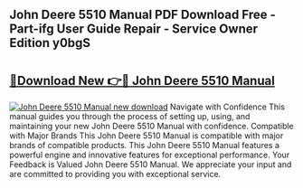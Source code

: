 ## John Deere 5510 Manual PDF Download Free - Part-ifg User Guide Repair - Service Owner Edition y0bgS

# <h2><a href="http://bc90243.oget.top/?id=John+Deere+5510+Manual">🔗Download New 👉🔴 John Deere 5510 Manual</a></h2>

[![John Deere 5510 Manual new download](https://i.imgur.com/5g1atiW.png)](http://bc90243.oget.top/?id=John+Deere+5510+Manual)
Navigate with Confidence This manual guides you through the process of setting up, using, and maintaining your new John Deere 5510 Manual with confidence. Compatible with Major Brands This John Deere 5510 Manual is compatible with major brands of compatible products. This John Deere 5510 Manual features a powerful engine and innovative features for exceptional performance. Your Feedback is Valued John Deere 5510 Manual. We appreciate your input and are committed to providing you with exceptional service.
